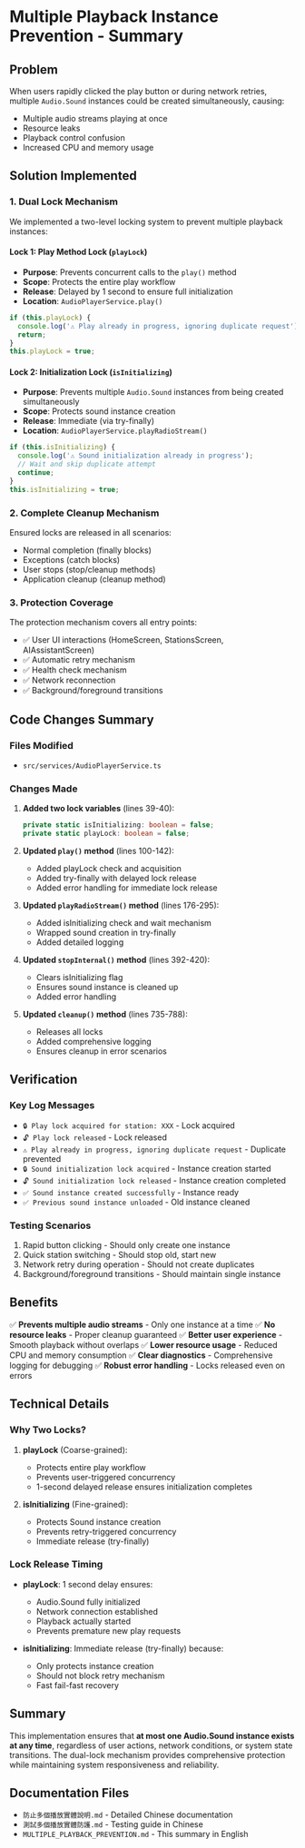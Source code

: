 # Multiple Playback Instance Prevention - Summary

## Problem
When users rapidly clicked the play button or during network retries, multiple `Audio.Sound` instances could be created simultaneously, causing:
- Multiple audio streams playing at once
- Resource leaks
- Playback control confusion
- Increased CPU and memory usage

## Solution Implemented

### 1. Dual Lock Mechanism

We implemented a two-level locking system to prevent multiple playback instances:

#### Lock 1: Play Method Lock (`playLock`)
- **Purpose**: Prevents concurrent calls to the `play()` method
- **Scope**: Protects the entire play workflow
- **Release**: Delayed by 1 second to ensure full initialization
- **Location**: `AudioPlayerService.play()`

```typescript
if (this.playLock) {
  console.log('⚠️ Play already in progress, ignoring duplicate request');
  return;
}
this.playLock = true;
```

#### Lock 2: Initialization Lock (`isInitializing`)
- **Purpose**: Prevents multiple `Audio.Sound` instances from being created simultaneously
- **Scope**: Protects sound instance creation
- **Release**: Immediate (via try-finally)
- **Location**: `AudioPlayerService.playRadioStream()`

```typescript
if (this.isInitializing) {
  console.log('⚠️ Sound initialization already in progress');
  // Wait and skip duplicate attempt
  continue;
}
this.isInitializing = true;
```

### 2. Complete Cleanup Mechanism

Ensured locks are released in all scenarios:
- Normal completion (finally blocks)
- Exceptions (catch blocks)
- User stops (stop/cleanup methods)
- Application cleanup (cleanup method)

### 3. Protection Coverage

The protection mechanism covers all entry points:
- ✅ User UI interactions (HomeScreen, StationsScreen, AIAssistantScreen)
- ✅ Automatic retry mechanism
- ✅ Health check mechanism
- ✅ Network reconnection
- ✅ Background/foreground transitions

## Code Changes Summary

### Files Modified
- `src/services/AudioPlayerService.ts`

### Changes Made

1. **Added two lock variables** (lines 39-40):
   ```typescript
   private static isInitializing: boolean = false;
   private static playLock: boolean = false;
   ```

2. **Updated `play()` method** (lines 100-142):
   - Added playLock check and acquisition
   - Added try-finally with delayed lock release
   - Added error handling for immediate lock release

3. **Updated `playRadioStream()` method** (lines 176-295):
   - Added isInitializing check and wait mechanism
   - Wrapped sound creation in try-finally
   - Added detailed logging

4. **Updated `stopInternal()` method** (lines 392-420):
   - Clears isInitializing flag
   - Ensures sound instance is cleaned up
   - Added error handling

5. **Updated `cleanup()` method** (lines 735-788):
   - Releases all locks
   - Added comprehensive logging
   - Ensures cleanup in error scenarios

## Verification

### Key Log Messages
- `🔒 Play lock acquired for station: XXX` - Lock acquired
- `🔓 Play lock released` - Lock released
- `⚠️ Play already in progress, ignoring duplicate request` - Duplicate prevented
- `🔒 Sound initialization lock acquired` - Instance creation started
- `🔓 Sound initialization lock released` - Instance creation completed
- `✅ Sound instance created successfully` - Instance ready
- `✅ Previous sound instance unloaded` - Old instance cleaned

### Testing Scenarios
1. Rapid button clicking - Should only create one instance
2. Quick station switching - Should stop old, start new
3. Network retry during operation - Should not create duplicates
4. Background/foreground transitions - Should maintain single instance

## Benefits

✅ **Prevents multiple audio streams** - Only one instance at a time
✅ **No resource leaks** - Proper cleanup guaranteed
✅ **Better user experience** - Smooth playback without overlaps
✅ **Lower resource usage** - Reduced CPU and memory consumption
✅ **Clear diagnostics** - Comprehensive logging for debugging
✅ **Robust error handling** - Locks released even on errors

## Technical Details

### Why Two Locks?

1. **playLock** (Coarse-grained):
   - Protects entire play workflow
   - Prevents user-triggered concurrency
   - 1-second delayed release ensures initialization completes

2. **isInitializing** (Fine-grained):
   - Protects Sound instance creation
   - Prevents retry-triggered concurrency
   - Immediate release (try-finally)

### Lock Release Timing

- **playLock**: 1 second delay ensures:
  - Audio.Sound fully initialized
  - Network connection established
  - Playback actually started
  - Prevents premature new play requests

- **isInitializing**: Immediate release (try-finally) because:
  - Only protects instance creation
  - Should not block retry mechanism
  - Fast fail-fast recovery

## Summary

This implementation ensures that **at most one Audio.Sound instance exists at any time**, regardless of user actions, network conditions, or system state transitions. The dual-lock mechanism provides comprehensive protection while maintaining system responsiveness and reliability.

## Documentation Files

- `防止多個播放實體說明.md` - Detailed Chinese documentation
- `測試多個播放實體防護.md` - Testing guide in Chinese
- `MULTIPLE_PLAYBACK_PREVENTION.md` - This summary in English

